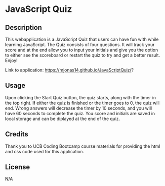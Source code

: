 # JavaScript Quiz

## Description

This webapplication is a JavaScript Quiz that users can have fun with while learning JavaScript. The Quiz consists of four questions. It will track your score and at the end allow you to input your initials and give you the option to either see the scoreboard or restart the quiz to try and get a better result. Enjoy!

Link to application: https://mjonas14.github.io/JavaScriptQuiz/?

## Usage

Upon clicking the Start Quiz button, the quiz starts, along with the timer in the top right. If either the quiz is finished or the timer goes to 0, the quiz will end. Wrong answers will decrease the timer by 10 seconds, and you will have 60 seconds to complete the quiz. You score and initials are saved in local storage and can be diplayed at the end of the quiz. 


## Credits

Thank you to UCB Coding Bootcamp course materials for providing the html and css code used for this application. 

## License

N/A
